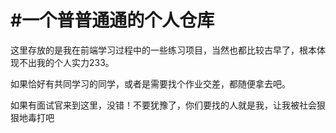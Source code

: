 #一个普普通通的个人仓库
=======================

这里存放的是我在前端学习过程中的一些练习项目，当然也都比较古早了，根本体现不出我的个人实力233。  

如果恰好有共同学习的同学，或者是需要找个作业交差，都随便拿去吧。  

如果有面试官来到这里，没错！不要犹豫了，你们要找的人就是我，让我被社会狠狠地毒打吧
